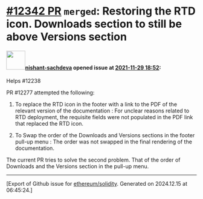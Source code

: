 # [\#12342 PR](https://github.com/ethereum/solidity/pull/12342) `merged`: Restoring the RTD icon. Downloads section to still be above Versions section

#### <img src="https://avatars.githubusercontent.com/u/32475507?u=895c6be4eeeac762d78821aa931cc9b6ac8a78d1&v=4" width="50">[nishant-sachdeva](https://github.com/nishant-sachdeva) opened issue at [2021-11-29 18:52](https://github.com/ethereum/solidity/pull/12342):

Helps #12238

PR #12277 attempted the following:
1. To replace the RTD icon in the footer with a link to the PDF of the relevant version of the documentation :  For unclear reasons related to RTD deployment, the requisite fields were not populated in the PDF link that replaced the RTD icon.

2. To Swap the order of the Downloads and Versions sections in the footer pull-up menu : The order was not swapped in the final rendering of the documentation. 

The current PR tries to solve the second problem. That of the order of Downloads and the Versions section in the pull-up menu.





-------------------------------------------------------------------------------



[Export of Github issue for [ethereum/solidity](https://github.com/ethereum/solidity). Generated on 2024.12.15 at 06:45:24.]
